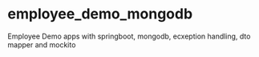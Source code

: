 # employee_demo_mongodb
Employee Demo apps with springboot, mongodb, ecxeption handling, dto mapper and mockito
